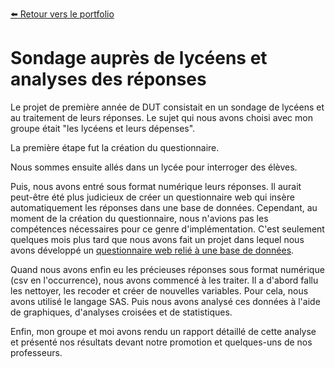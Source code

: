 [:arrow_left: Retour vers le portfolio](https://github.com/ThibaultLanthiez/Portfolio)

# Sondage auprès de lycéens et analyses des réponses

Le projet de première année de DUT consistait en un sondage de lycéens et au traitement de leurs réponses. Le sujet qui nous avons choisi avec mon groupe était "les lycéens et leurs dépenses". 

La première étape fut la création du questionnaire. 

Nous sommes ensuite allés dans un lycée pour interroger des élèves.

Puis, nous avons entré sous format numérique leurs réponses. Il aurait peut-être été plus judicieux de créer un questionnaire web qui insère automatiquement les réponses dans une base de données. Cependant, au moment de la création du questionnaire, nous n'avions pas les compétences nécessaires pour ce genre d'implémentation. C'est seulement quelques mois plus tard que nous avons fait un projet dans lequel nous avons développé un [questionnaire web relié à une base de données](https://github.com/ThibaultLanthiez/questionnaire-relie-base-donnees).   

Quand nous avons enfin eu les précieuses réponses sous format numérique (csv en l'occurrence), nous avons commencé à les traiter. Il a d'abord fallu les nettoyer, les recoder et créer de nouvelles variables. Pour cela, nous avons utilisé le langage SAS. Puis nous avons analysé ces données à l'aide de graphiques, d'analyses croisées et de statistiques.

Enfin, mon groupe et moi avons rendu un rapport détaillé de cette analyse et présenté nos résultats devant notre promotion et quelques-uns de nos professeurs.
